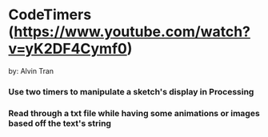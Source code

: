 # CodeTimers (https://www.youtube.com/watch?v=yK2DF4Cymf0)
by: Alvin Tran
### Use two timers to manipulate a sketch's display in Processing
### Read through a txt file while having some animations or images based off the text's string
